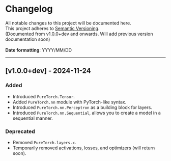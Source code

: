# Changelog

All notable changes to this project will be documented here.\
This project adheres to [Semantic Versioning](https://semver.org/).\
(Documented from v1.0.0+dev and onwards. Will add previous version documentation soon)
<br></br>
**Date formatting**: YYYY/MM/DD

---

## [v1.0.0+dev] - 2024-11-24
### Added
- Introduced `PureTorch.Tensor`.
- Added `PureTorch.nn` module with PyTorch-like syntax.
- Introduced `PureTorch.nn.Perceptron` as a building block for layers.
- Introduced `PureTorch.nn.Sequential`, allows you to create a model in a sequential manner.

### Deprecated
- Removed `PureTorch.layers.x`.
- Temporarily removed activations, losses, and optimizers (will return soon).
